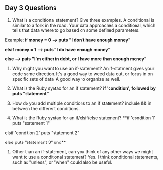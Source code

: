 ## Day 3 Questions

1. What is a conditional statement? Give three examples.
A conditional is similar to a fork in the road. Your data approaches a conditional, which tells that data where to go based on some defined parameters.

Example: **if money = 0 -->
puts "I don't have enough money"**

**elsif money = 1 -->
puts "I do have enough money"**

**else -->
puts "I'm either in debt, or I have more than enough money"**

1. Why might you want to use an if-statement?
An if-statment gives your code some direction. It's a good way to weed data out, or focus in on specific sets of data. A good way to organize as well.

1. What is the Ruby syntax for an if statement?
**if 'condition', followed by
puts "statement"**

1. How do you add multiple conditions to an if statement?
include && in between the different conditions.

1. What is the Ruby syntax for an if/elsif/else statement?
**if 'condition 1'
puts "statement 1"

elsif 'condition 2'
puts "statement 2"

else
puts "statement 3"
end**


1. Other than an if-statement, can you think of any other ways we might want to use a conditional statement? Yes. I think conditional statements, such as "unless", or "when" could also be useful.
